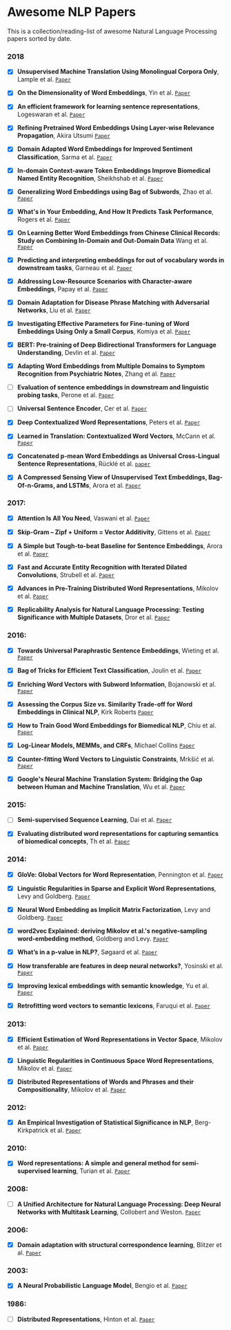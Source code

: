 # Awesome NLP Papers

This is a collection/reading-list of awesome Natural Language Processing papers sorted by date.

### 2018

- [X] **Unsupervised Machine Translation Using Monolingual Corpora Only**, Lample et al.
[`Paper`](https://arxiv.org/abs/1711.00043)

- [X] **On the Dimensionality of Word Embeddings**, Yin et al.
[`Paper`](https://papers.nips.cc/paper/7368-on-the-dimensionality-of-word-embedding)

- [X] **An efficient framework for learning sentence representations**, Logeswaran et al.
[`Paper`](https://arxiv.org/abs/1803.02893)

- [X] **Refining Pretrained Word Embeddings Using Layer-wise Relevance Propagation**, Akira Utsumi
[`Paper`](http://aclweb.org/anthology/D18-1520)

- [X] **Domain Adapted Word Embeddings for Improved Sentiment Classification**, Sarma et al.
[`Paper`](https://arxiv.org/abs/1805.04576)

- [X] **In-domain Context-aware Token Embeddings Improve Biomedical Named Entity Recognition**, Sheikhshab et al.
[`Paper`](http://www.aclweb.org/anthology/W18-5618)

- [X] **Generalizing Word Embeddings using Bag of Subwords**, Zhao et al.
[`Paper`](https://arxiv.org/abs/1809.04259)

- [X] **What's in Your Embedding, And How It Predicts Task Performance**, Rogers et al.
[`Paper`](http://www.aclweb.org/anthology/C18-1228)

- [X] **On Learning Better Word Embeddings from Chinese Clinical Records: Study on Combining In-Domain and Out-Domain Data** Wang et al.
[`Paper`](http://www.aclweb.org/anthology/W18-2323)

- [X] **Predicting and interpreting embeddings for out of vocabulary words in downstream tasks**, Garneau et al.
[`Paper`](http://www.aclweb.org/anthology/W18-5439)

- [X] **Addressing Low-Resource Scenarios with Character-aware Embeddings**, Papay et al.
[`Paper`](http://www.aclweb.org/anthology/W18-1204)

- [X] **Domain Adaptation for Disease Phrase Matching with Adversarial Networks**, Liu et al.
[`Paper`](http://www.aclweb.org/anthology/W18-2315)

- [X] **Investigating Effective Parameters for Fine-tuning of Word Embeddings Using Only a Small Corpus**, Komiya et al.
[`Paper`](http://www.aclweb.org/anthology/W18-3408)

- [X] **BERT: Pre-training of Deep Bidirectional Transformers for Language Understanding**, Devlin et al.
[`Paper`](https://arxiv.org/abs/1810.04805)

- [X] **Adapting Word Embeddings from Multiple Domains to Symptom Recognition from Psychiatric Notes**, Zhang et al.
[`Paper`](https://www.ncbi.nlm.nih.gov/pmc/articles/PMC5961810/)

- [ ] **Evaluation of sentence embeddings in downstream and linguistic probing tasks**, Perone et al.
[`Paper`](https://arxiv.org/abs/1806.06259)

- [ ] **Universal Sentence Encoder**, Cer et al.
[`Paper`](https://arxiv.org/abs/1803.11175)

- [X] **Deep Contextualized Word Representations**, Peters et al.
[`Paper`](https://arxiv.org/abs/1802.05365)

- [X] **Learned in Translation: Contextualized Word Vectors**, McCann et al.
[`Paper`](https://arxiv.org/abs/1708.00107)

- [X] **Concatenated p-mean Word Embeddings as Universal Cross-Lingual Sentence Representations**, Rücklé et al.
[`paper`](https://arxiv.org/abs/1803.01400)

- [X] **A Compressed Sensing View of Unsupervised Text Embeddings, Bag-Of-n-Grams, and LSTMs**, Arora et al.
[`Paper`](https://openreview.net/pdf?id=B1e5ef-C-)

### 2017:

- [X] **Attention Is All You Need**, Vaswani et al.
[`Paper`](http://papers.nips.cc/paper/7181-attention-is-all-you-need)

- [X] **Skip-Gram – Zipf + Uniform = Vector Additivity**, Gittens et al.
[`Paper`](http://www.aclweb.org/anthology/P17-1007)

- [X] **A Simple but Tough-to-beat Baseline for Sentence Embeddings**, Arora et al.
[`Paper`](https://openreview.net/pdf?id=SyK00v5xx)

- [X] **Fast and Accurate Entity Recognition with Iterated Dilated Convolutions**, Strubell et al.
[`Paper`](https://arxiv.org/abs/1702.02098)

- [X] **Advances in Pre-Training Distributed Word Representations**, Mikolov et al.
[`Paper`](https://arxiv.org/abs/1712.09405)

- [X] **Replicability Analysis for Natural Language Processing: Testing Significance with Multiple Datasets**, Dror et al.
[`Paper`](https://arxiv.org/abs/1709.09500)

### 2016:

- [X] **Towards Universal Paraphrastic Sentence Embeddings**, Wieting et al.
[`Paper`](https://arxiv.org/abs/1511.08198)

- [X] **Bag of Tricks for Efficient Text Classification**, Joulin et al.
[`Paper`](https://arxiv.org/abs/1607.01759)

- [X] **Enriching Word Vectors with Subword Information**, Bojanowski et al.
[`Paper`](https://arxiv.org/abs/1607.04606)

- [X] **Assessing the Corpus Size vs. Similarity Trade-off for Word Embeddings in Clinical NLP**, Kirk Roberts
[`Paper`](http://www.aclweb.org/anthology/W16-4208)

- [X] **How to Train Good Word Embeddings for Biomedical NLP**, Chiu et al.
[`Paper`](http://www.aclweb.org/anthology/W16-2922)

- [X] **Log-Linear Models, MEMMs, and CRFs**, Michael Collins
[`Paper`](http://www.cs.columbia.edu/~mcollins/crf.pdf)

- [X] **Counter-fitting Word Vectors to Linguistic Constraints**, Mrkšić et al.
[`Paper`](https://arxiv.org/abs/1603.00892)

- [X] **Google's Neural Machine Translation System: Bridging the Gap between Human and Machine Translation**, Wu et al.
[`Paper`](https://arxiv.org/abs/1609.08144)

### 2015:

- [ ] **Semi-supervised Sequence Learning**, Dai et al.
[`Paper`](https://arxiv.org/abs/1511.01432)

- [X] **Evaluating distributed word representations for capturing semantics of biomedical concepts**, Th et al.
[`Paper`](http://www.aclweb.org/anthology/W15-3820)

### 2014:

- [X] **GloVe: Global Vectors for Word Representation**, Pennington et al.
[`Paper`](https://www.aclweb.org/anthology/D14-1162)

- [X] **Linguistic Regularities in Sparse and Explicit Word Representations**, Levy and Goldberg.
[`Paper`](https://www.cs.bgu.ac.il/~yoavg/publications/conll2014analogies.pdf)

- [X] **Neural Word Embedding as Implicit Matrix Factorization**, Levy and Goldberg.
[`Paper`](https://papers.nips.cc/paper/5477-neural-word-embedding-as-implicit-matrix-factorization.pdf)

- [X] **word2vec Explained: deriving Mikolov et al.'s negative-sampling word-embedding method**, Goldberg and Levy.
[`Paper`](https://arxiv.org/abs/1402.3722)

- [X] **What’s in a p-value in NLP?**, Søgaard et al.
[`Paper`](http://www.aclweb.org/anthology/W14-1601)

- [X] **How transferable are features in deep neural networks?**, Yosinski et al.
[`Paper`](http://papers.nips.cc/paper/5347-how-transferable-are-features-in-deep-n%E2%80%A6)

- [X] **Improving lexical embeddings with semantic knowledge**, Yu et al.
[`Paper`](http://www.aclweb.org/anthology/P14-2089)

- [X] **Retrofitting word vectors to semantic lexicons**, Faruqui et al.
[`Paper`](https://arxiv.org/abs/1411.4166)

### 2013:

- [X] **Efficient Estimation of Word Representations in Vector Space**, Mikolov et al.
[`Paper`](https://arxiv.org/pdf/1301.3781.pdf)

- [X] **Linguistic Regularities in Continuous Space Word Representations**, Mikolov et al.
[`Paper`](https://www.aclweb.org/anthology/N13-1090)

- [X] **Distributed Representations of Words and Phrases and their Compositionality**, Mikolov et al.
[`Paper`](https://arxiv.org/abs/1310.4546)

### 2012:

- [X] **An Empirical Investigation of Statistical Significance in NLP**, Berg-Kirkpatrick et al.
[`Paper`](https://dl.acm.org/citation.cfm?id=2391058)

### 2010:

- [X] **Word representations: A simple and general method for semi-supervised learning**, Turian et al.
[`Paper`](https://dl.acm.org/citation.cfm?id=1858721)

### 2008:

- [ ] **A Unified Architecture for Natural Language Processing: Deep Neural Networks with Multitask Learning**, Collobert and Weston.
[`Paper`](https://ronan.collobert.com/pub/matos/2008_nlp_icml.pdf)

### 2006:

- [X] **Domain adaptation with structural correspondence learning**, Blitzer et al.
[`Paper`](https://dl.acm.org/citation.cfm?id=1610094)

### 2003:

- [X] **A Neural Probabilistic Language Model**, Bengio et al.
[`Paper`](http://www.jmlr.org/papers/volume3/bengio03a/bengio03a.pdf)

### 1986:

- [ ] **Distributed Representations**, Hinton et al.
[`Paper`](https://web.stanford.edu/~jlmcc/papers/PDP/Chapter3.pdf)
